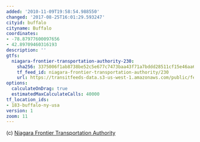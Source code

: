 ```yaml
---
added: '2010-11-09T19:58:54.988550'
changed: '2017-08-25T16:01:29.593247'
cityid: buffalo
cityname: Buffalo
coordinates:
- -78.87977600097656
- 42.89709460316193
description: ''
gtfs:
  niagara-frontier-transportation-authority-230:
    sha256: 3375006f1ab8738be52c5e677c7473baa43f71a7bddd28511cf15e46aa66a780
    tf_feed_id: niagara-frontier-transportation-authority/230
    url: https://transitfeeds-data.s3-us-west-1.amazonaws.com/public/feeds/niagara-frontier-transportation-authority/230/20170817/gtfs.zip
options:
  calculateOnDrag: true
  estimatedMaxCalculateCalls: 40000
tf_location_ids:
- 183-buffalo-ny-usa
version: 1
zoom: 11
---
```


(c) [Niagara Frontier Transportation Authority](http://www.nfta.com/)
